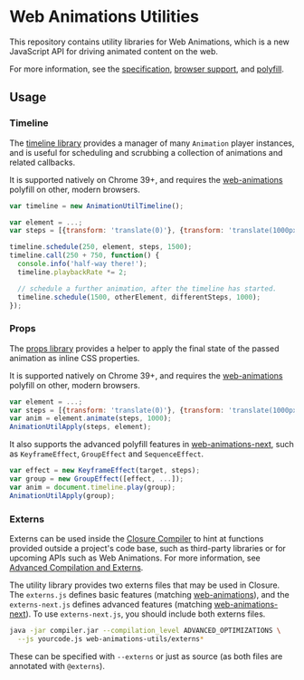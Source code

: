 # Web Animations Utilities

This repository contains utility libraries for Web Animations, which is a new JavaScript API for driving animated content on the web.

For more information, see the [specification](https://w3c.github.io/web-animations/), [browser support](http://caniuse.com/#feat=web-animation), and [polyfill][polyfill].

## Usage

### Timeline

The [timeline library](timeline.js) provides a manager of many `Animation` player instances, and is useful for scheduling and scrubbing a collection of animations and related callbacks.

It is supported natively on Chrome 39+, and requires the [web-animations][js] polyfill on other, modern browsers.

```js
var timeline = new AnimationUtilTimeline();

var element = ...;
var steps = [{transform: 'translate(0)'}, {transform: 'translate(1000px)'}];

timeline.schedule(250, element, steps, 1500);
timeline.call(250 + 750, function() {
  console.info('half-way there!');
  timeline.playbackRate *= 2;

  // schedule a further animation, after the timeline has started.
  timeline.schedule(1500, otherElement, differentSteps, 1000);
});
```

### Props

The [props library](props.js) provides a helper to apply the final state of the passed animation as inline CSS properties.

It is supported natively on Chrome 39+, and requires the [web-animations][js] polyfill on other, modern browsers.

```js
var element = ...;
var steps = [{transform: 'translate(0)'}, {transform: 'translate(1000px)'}];
var anim = element.animate(steps, 1000);
AnimationUtilApply(steps, element);
````

It also supports the advanced polyfill features in [web-animations-next][js-next], such as `KeyframeEffect`, `GroupEffect` and `SequenceEffect`.

```js
var effect = new KeyframeEffect(target, steps);
var group = new GroupEffect([effect, ...]);
var anim = document.timeline.play(group);
AnimationUtilApply(group);
````

### Externs

Externs can be used inside the [Closure Compiler](https://developers.google.com/closure/compiler) to hint at functions provided outside a project's code base, such as third-party libraries or for upcoming APIs such as Web Animations.
For more information, see [Advanced Compilation and Externs](https://developers.google.com/closure/compiler/docs/api-tutorial3).

The utility library provides two externs files that may be used in Closure.
The `externs.js` defines basic features (matching [web-animations][js]), and the `externs-next.js` defines advanced features (matching [web-animations-next][js-next]).
To use `externs-next.js`, you should include both externs files.

```bash
java -jar compiler.jar --compilation_level ADVANCED_OPTIMIZATIONS \
  --js yourcode.js web-animations-utils/externs*
```

These can be specified with `--externs` or just as source (as both files are annotated with `@externs`).

[polyfill]: https://github.com/web-animations/web-animations-js
[js]: https://github.com/web-animations/web-animations-js#web-animationsminjs
[js-next]: https://github.com/web-animations/web-animations-js#web-animations-nextminjs
